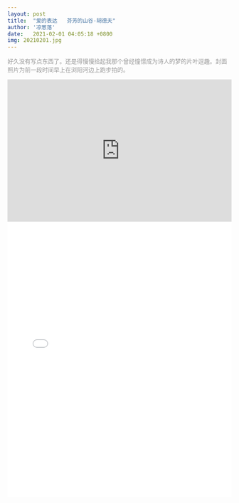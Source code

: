 ```yaml
---
layout: post
title:  "爱的表达   芬芳的山谷-胡德夫"
author: '凉葱落'
date:   2021-02-01 04:05:18 +0800
img: 20210201.jpg
---
```


<p style="color:#999; font-size:13px; font-weight:300">好久没有写点东西了。还是得慢慢拾起我那个曾经憧憬成为诗人的梦的片叶逗趣。封面照片为前一段时间早上在浏阳河边上跑步拍的。</p>

<iframe  frameborder="0" width="100%" style="min-height:320px; width:100%; border:none;" src="https://player.bilibili.com/player.html?aid=53007916&bvid=BV1N4411j71y&cid=92736094&page=1" scrolling="no" border="0" frameborder="no" framespacing="0" allowfullscreen="true"> </iframe>


<iframe frameborder="no" width="100%" style="min-height:620px; width:100%; border:none;" src="//music.163.com/outchain/player?type=1&id=3081916&auto=1&height=430"></iframe>
